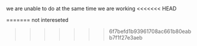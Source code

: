 we are unable to do
at the same time we are working
<<<<<<< HEAD

=======
not intereseted
>>>>>>> 6f7befd1b93961708ac661b80eabb7f1f27e3aeb
